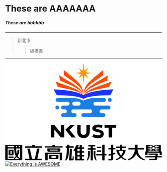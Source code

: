 # These are AAAAAAA
##### These are bbbbbb
***
>新北市
>>板橋區
---
![NKUST](nkust.jpg "nkust")
[![Everything Is AWESOME](https://img.youtube.com/vi/StTqXEQ2l-Y/0.jpg)](https://www.youtube.com/watch?v=StTqXEQ2l-Y "Everything Is AWESOME")
